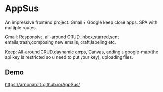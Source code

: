 
# AppSus
An impressive frontend project. Gmail + Google keep clone apps.
SPA with multiple routes. 

Gmail: Responsive, all-around CRUD, inbox,starred,sent emails,trash,composing new emails, draft,labeling etc.

Keep: All-around CRUD,daynamic cmps, Canvas, adding a google-map(the api key is restricted so u need to put your key), uploading files.




## Demo

https://arnonarditi.github.io/AppSus/

